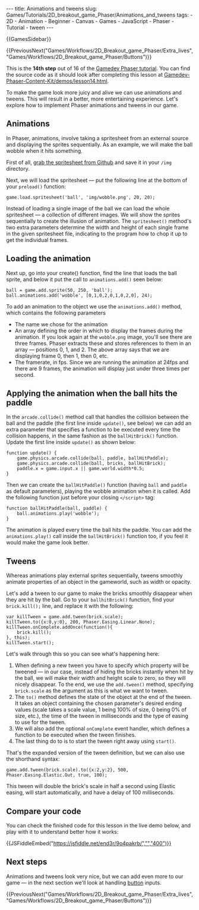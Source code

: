 --- title: Animations and tweens slug: Games/Tutorials/2D\_breakout\_game\_Phaser/Animations\_and\_tweens tags: - 2D - Animation - Beginner - Canvas - Games - JavaScript - Phaser - Tutorial - tween ---

{{GamesSidebar}}

{{PreviousNext("Games/Workflows/2D\_Breakout\_game\_Phaser/Extra\_lives", "Games/Workflows/2D\_Breakout\_game\_Phaser/Buttons")}}

This is the **14th step** out of 16 of the [Gamedev Phaser tutorial](/en-US/docs/Games/Tutorials/2D_breakout_game_Phaser). You can find the source code as it should look after completing this lesson at [Gamedev-Phaser-Content-Kit/demos/lesson14.html](https://github.com/end3r/Gamedev-Phaser-Content-Kit/blob/gh-pages/demos/lesson14.html).

<span class="seoSummary">To make the game look more juicy and alive we can use animations and tweens. This will result in a better, more entertaining experience. Let's explore how to implement Phaser animations and tweens in our game.</span>

Animations
----------

In Phaser, animations, involve taking a spritesheet from an external source and displaying the sprites sequentially. As an example, we will make the ball wobble when it hits something.

First of all, [grab the spritesheet from Github](https://github.com/end3r/Gamedev-Phaser-Content-Kit/blob/gh-pages/demos/img/wobble.png) and save it in your `/img` directory.

Next, we will load the spritesheet — put the following line at the bottom of your `preload()` function:

    game.load.spritesheet('ball', 'img/wobble.png', 20, 20);

Instead of loading a single image of the ball we can load the whole spritesheet — a collection of different images. We will show the sprites sequentially to create the illusion of animation. The `spritesheet()` method's two extra parameters determine the width and height of each single frame in the given spritesheet file, indicating to the program how to chop it up to get the individual frames.

Loading the animation
---------------------

Next up, go into your create() function, find the line that loads the ball sprite, and below it put the call to `animations.add()` seen below:

    ball = game.add.sprite(50, 250, 'ball');
    ball.animations.add('wobble', [0,1,0,2,0,1,0,2,0], 24);

To add an animation to the object we use the `animations.add()` method, which contains the following parameters

-   The name we chose for the animation
-   An array defining the order in which to display the frames during the animation. If you look again at the `wobble.png` image, you'll see there are three frames. Phaser extracts these and stores references to them in an array — positions 0, 1, and 2. The above array says that we are displaying frame 0, then 1, then 0, etc.
-   The framerate, in fps. Since we are running the animation at 24fps and there are 9 frames, the animation will display just under three times per second.

Applying the animation when the ball hits the paddle
----------------------------------------------------

In the `arcade.collide()` method call that handles the collision between the ball and the paddle (the first line inside `update()`, see below) we can add an extra parameter that specifies a function to be executed every time the collision happens, in the same fashion as the `ballHitBrick()` function. Update the first line inside `update()` as shown below:

    function update() {
        game.physics.arcade.collide(ball, paddle, ballHitPaddle);
        game.physics.arcade.collide(ball, bricks, ballHitBrick);
        paddle.x = game.input.x || game.world.width*0.5;
    }

Then we can create the `ballHitPaddle()` function (having `ball` and `paddle` as default parameters), playing the wobble animation when it is called. Add the following function just before your closing `</script>` tag:

    function ballHitPaddle(ball, paddle) {
        ball.animations.play('wobble');
    }

The animation is played every time the ball hits the paddle. You can add the `animations.play()` call inside the `ballHitBrick()` function too, if you feel it would make the game look better.

Tweens
------

Whereas animations play external sprites sequentially, tweens smoothly animate properties of an object in the gameworld, such as width or opacity.

Let's add a tween to our game to make the bricks smoothly disappear when they are hit by the ball. Go to your `ballhitBrick()` function, find your `brick.kill();` line, and replace it with the following:

    var killTween = game.add.tween(brick.scale);
    killTween.to({x:0,y:0}, 200, Phaser.Easing.Linear.None);
    killTween.onComplete.addOnce(function(){
        brick.kill();
    }, this);
    killTween.start();

Let's walk through this so you can see what's happening here:

1.  When defining a new tween you have to specify which property will be tweened — in our case, instead of hiding the bricks instantly when hit by the ball, we will make their width and height scale to zero, so they will nicely disappear. To the end, we use the `add.tween()` method, specifying `brick.scale` as the argument as this is what we want to tween.
2.  The `to()` method defines the state of the object at the end of the tween. It takes an object containing the chosen parameter's desired ending values (scale takes a scale value, 1 being 100% of size, 0 being 0% of size, etc.), the time of the tween in milliseconds and the type of easing to use for the tween.
3.  We will also add the optional `onComplete` event handler, which defines a function to be executed when the tween finishes.
4.  The last thing do to is to start the tween right away using `start()`.

That's the expanded version of the tween definition, but we can also use the shorthand syntax:

    game.add.tween(brick.scale).to({x:2,y:2}, 500, Phaser.Easing.Elastic.Out, true, 100);

This tween will double the brick's scale in half a second using Elastic easing, will start automatically, and have a delay of 100 milliseconds.

Compare your code
-----------------

You can check the finished code for this lesson in the live demo below, and play with it to understand better how it works:

{{JSFiddleEmbed("https://jsfiddle.net/end3r/9o4pakrb/","","400")}}

Next steps
----------

Animations and tweens look very nice, but we can add even more to our game — in the next section we'll look at handling [button](/en-US/docs/Games/Tutorials/2D_breakout_game_Phaser/Buttons) inputs.

{{PreviousNext("Games/Workflows/2D\_Breakout\_game\_Phaser/Extra\_lives", "Games/Workflows/2D\_Breakout\_game\_Phaser/Buttons")}}

